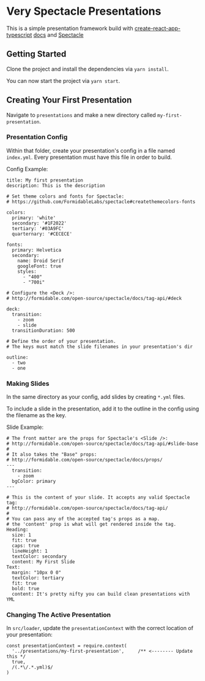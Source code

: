 # Very Spectacle Presentations
This is a simple presentation framework build with [create-react-app-typescript](https://github.com/wmonk/create-react-app-typescript) [docs](https://github.com/wmonk/create-react-app-typescript/blob/master/packages/react-scripts/template/README.md) and [Spectacle](http://formidable.com/open-source/spectacle/)

## Getting Started
Clone the project and install the dependencies via `yarn install`.

You can now start the project via `yarn start`.


## Creating Your First Presentation
Navigate to `presentations` and make a new directory called `my-first-presentation`.

### Presentation Config
Within that folder, create your presentation's config in a file named `index.yml`. Every presentation must have this file in order to build.

Config Example:
```
title: My first presentation
description: This is the description

# Set theme colors and fonts for Spectacle:
# https://github.com/FormidableLabs/spectacle#createthemecolors-fonts

colors:
  primary: 'white'
  secondary: '#1F2022'
  tertiary: '#03A9FC'
  quarternary: '#CECECE'

fonts:
  primary: Helvetica
  secondary:
    name: Droid Serif
    googleFont: true
    styles:
      - "400"
      - "700i"

# Configure the <Deck />:
# http://formidable.com/open-source/spectacle/docs/tag-api/#deck

deck:
  transition:
    - zoom
    - slide
  transitionDuration: 500

# Define the order of your presentation.
# The keys must match the slide filenames in your presentation's dir

outline:
  - two
  - one

```

### Making Slides
In the same directory as your config, add slides by creating `*.yml` files.

To include a slide in the presentation, add it to the outline in the config using the filename as the key.

Slide Example:
```
# The front matter are the props for Spectacle's <Slide />:
# http://formidable.com/open-source/spectacle/docs/tag-api/#slide-base
#
# It also takes the "Base" props:
# http://formidable.com/open-source/spectacle/docs/props/
---
  transition:
    - zoom
  bgColor: primary
---

# This is the content of your slide. It accepts any valid Spectacle tag:
# http://formidable.com/open-source/spectacle/docs/tag-api/
#
# You can pass any of the accepted tag's props as a map.
# the 'content' prop is what will get rendered inside the tag.
Heading:
  size: 1
  fit: true
  caps: true
  lineHeight: 1
  textColor: secondary
  content: My First Slide
Text:
  margin: "10px 0 0"
  textColor: tertiary
  fit: true
  bold: true
  content: It's pretty nifty you can build clean presentations with YML
```

### Changing The Active Presentation
In `src/loader`, update the `presentationContext` with the correct location of your presentation:

```
const presentationContext = require.context(
  '../presentations/my-first-presentation',     /** <-------- Update this */
  true,
  /(.*\/.*.yml)$/
)
```
